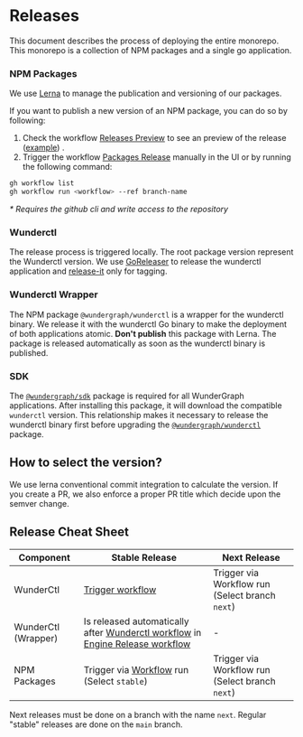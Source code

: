 # Releases

This document describes the process of deploying the entire monorepo.
This monorepo is a collection of NPM packages and a single go application.

### NPM Packages

We use [Lerna](https://github.com/lerna/lerna) to manage the publication and versioning of our packages.

If you want to publish a new version of an NPM package, you can do so by following:

1. Check the
   workflow [Releases Preview](https://github.com/wundergraph/wundergraph/actions/workflows/packages-release-preview.yaml)
   to see an preview of the release ([example](https://github.com/wundergraph/wundergraph/actions/runs/2425016891))
   .
2. Trigger the
   workflow [Packages Release](https://github.com/wundergraph/wundergraph/actions/workflows/packages-release.yaml)
   manually in the UI or by running the following command:

```sh
gh workflow list
gh workflow run <workflow> --ref branch-name
```

_\* Requires the github cli and write access to the repository_

### Wunderctl

The release process is triggered locally. The root package version represent the Wunderctl version. We use [GoReleaser](https://goreleaser.com/) to release the wunderctl application
and [release-it](https://github.com/release-it/release-it) only for tagging.

### Wunderctl Wrapper

The NPM package `@wundergraph/wunderctl` is a wrapper for the wunderctl binary. We release it with the wunderctl Go
binary to make the deployment of both applications atomic. **Don't publish** this package with Lerna.
The package is released automatically as soon as the wunderctl binary is published.

### SDK

The [`@wundergraph/sdk`](https://github.com/wundergraph/wundergraph/tree/main/packages/sdk) package is required for all
WunderGraph applications. After installing this package, it will download the compatible `wunderctl` version. This
relationship makes it necessary to release the wunderctl binary first before upgrading
the [`@wundergraph/wunderctl`](https://github.com/wundergraph/wundergraph/tree/main/packages/wunderctl) package.

## How to select the version?

We use lerna conventional commit integration to calculate the version. If you create a PR, we also enforce a proper PR title which decide upon the semver change.

## Release Cheat Sheet

| Component           | Stable Release                                                                                                                                                                                                                                            | Next Release                                    |
| ------------------- | --------------------------------------------------------------------------------------------------------------------------------------------------------------------------------------------------------------------------------------------------------- | ----------------------------------------------- |
| WunderCtl           | [Trigger workflow](https://github.com/wundergraph/wundergraph/actions/workflows/tag-engine-release.yaml)                                                                                                                                                  | Trigger via Workflow run (Select branch `next`) |
| WunderCtl (Wrapper) | Is released automatically after [Wunderctl workflow](https://github.com/wundergraph/wundergraph/actions/workflows/tag-engine-release.yaml) in [Engine Release workflow](https://github.com/wundergraph/wundergraph/actions/workflows/engine-release.yaml) | -                                               |
| NPM Packages        | Trigger via [Workflow](https://github.com/wundergraph/wundergraph/actions/workflows/packages-release.yaml) run (Select `stable`)                                                                                                                          | Trigger via Workflow run (Select branch `next`) |

Next releases must be done on a branch with the name `next`. Regular "stable" releases are done on the `main` branch.
